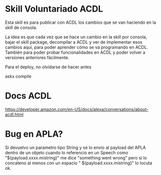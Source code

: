 # Skill Voluntariado ACDL

Esta skill es para publicar con ACDL los cambios que se van haciendo en la skill de consola.

La idea es que cada vez que se hace un cambio en la skill por consola, bajar el skill package, decompilar a ACDL y ver de implementar esos cambios aquí, para poder aprender cómo se va programando en ACDL. También para poder probar funcionalidades en ACDL y poder volver a versiones anteriores fácilmente.

Para el deploy, no olvidarse de hacer antes

 askx compile


# Docs ACDL

https://developer.amazon.com/en-US/docs/alexa/conversations/about-acdl.html


# Bug en APLA?

Si devuelvo un parametro tipo String y se lo envio al payload del APLA dentro de un objeto
cuando lo referencio en un Speech como "${payload.xxxx.mistring}" me dice "something went wrong"
pero si lo concateno al menos con un espacio " ${payload.xxxx.mistring}" lo locuta ok.